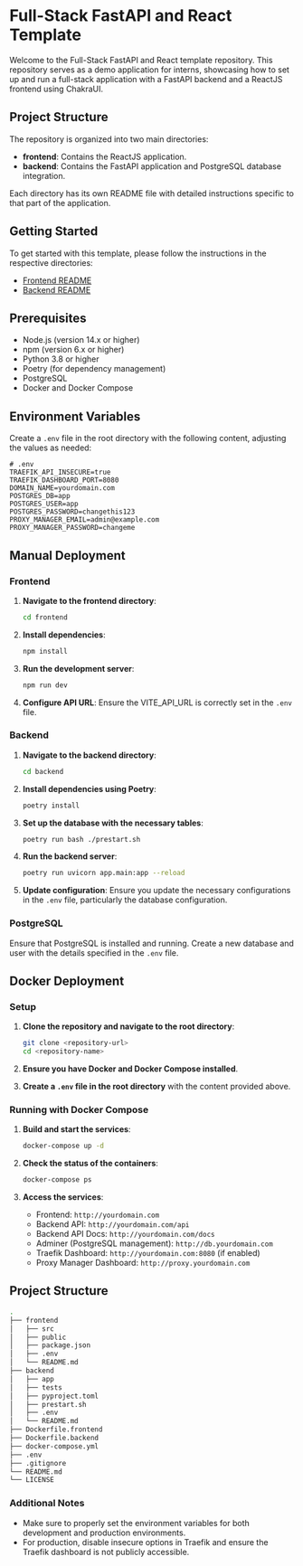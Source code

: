 # Full-Stack FastAPI and React Template

Welcome to the Full-Stack FastAPI and React template repository. This repository serves as a demo application for interns, showcasing how to set up and run a full-stack application with a FastAPI backend and a ReactJS frontend using ChakraUI.

## Project Structure

The repository is organized into two main directories:

- **frontend**: Contains the ReactJS application.
- **backend**: Contains the FastAPI application and PostgreSQL database integration.

Each directory has its own README file with detailed instructions specific to that part of the application.

## Getting Started

To get started with this template, please follow the instructions in the respective directories:

- [Frontend README](./frontend/README.md)
- [Backend README](./backend/README.md)

## Prerequisites

- Node.js (version 14.x or higher)
- npm (version 6.x or higher)
- Python 3.8 or higher
- Poetry (for dependency management)
- PostgreSQL
- Docker and Docker Compose

## Environment Variables

Create a `.env` file in the root directory with the following content, adjusting the values as needed:

```env
# .env
TRAEFIK_API_INSECURE=true
TRAEFIK_DASHBOARD_PORT=8080
DOMAIN_NAME=yourdomain.com
POSTGRES_DB=app
POSTGRES_USER=app
POSTGRES_PASSWORD=changethis123
PROXY_MANAGER_EMAIL=admin@example.com
PROXY_MANAGER_PASSWORD=changeme
```

## Manual Deployment

### Frontend

1. **Navigate to the frontend directory**:

   ```sh
   cd frontend
   ```

2. **Install dependencies**:

   ```sh
   npm install
   ```

3. **Run the development server**:

   ```sh
   npm run dev
   ```

4. **Configure API URL**:
   Ensure the VITE_API_URL is correctly set in the `.env` file.

### Backend

1. **Navigate to the backend directory**:

   ```sh
   cd backend
   ```

2. **Install dependencies using Poetry**:

   ```sh
   poetry install
   ```

3. **Set up the database with the necessary tables**:

   ```sh
   poetry run bash ./prestart.sh
   ```

4. **Run the backend server**:

   ```sh
   poetry run uvicorn app.main:app --reload
   ```

5. **Update configuration**:
   Ensure you update the necessary configurations in the `.env` file, particularly the database configuration.

### PostgreSQL

Ensure that PostgreSQL is installed and running. Create a new database and user with the details specified in the `.env` file.

## Docker Deployment

### Setup

1. **Clone the repository and navigate to the root directory**:

   ```sh
   git clone <repository-url>
   cd <repository-name>
   ```

2. **Ensure you have Docker and Docker Compose installed**.

3. **Create a `.env` file in the root directory** with the content provided above.

### Running with Docker Compose

1. **Build and start the services**:

   ```sh
   docker-compose up -d
   ```

2. **Check the status of the containers**:

   ```sh
   docker-compose ps
   ```

3. **Access the services**:
   - Frontend: `http://yourdomain.com`
   - Backend API: `http://yourdomain.com/api`
   - Backend API Docs: `http://yourdomain.com/docs`
   - Adminer (PostgreSQL management): `http://db.yourdomain.com`
   - Traefik Dashboard: `http://yourdomain.com:8080` (if enabled)
   - Proxy Manager Dashboard: `http://proxy.yourdomain.com`

## Project Structure

```sh
.
├── frontend
│   ├── src
│   ├── public
│   ├── package.json
│   ├── .env
│   └── README.md
├── backend
│   ├── app
│   ├── tests
│   ├── pyproject.toml
│   ├── prestart.sh
│   ├── .env
│   └── README.md
├── Dockerfile.frontend
├── Dockerfile.backend
├── docker-compose.yml
├── .env
├── .gitignore
└── README.md
└── LICENSE
```

### Additional Notes

- Make sure to properly set the environment variables for both development and production environments.
- For production, disable insecure options in Traefik and ensure the Traefik dashboard is not publicly accessible.
